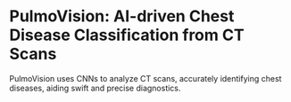 # PulmoVision: AI-driven Chest Disease Classification from CT Scans
PulmoVision uses CNNs to analyze CT scans, accurately identifying chest diseases, aiding swift and precise diagnostics.
